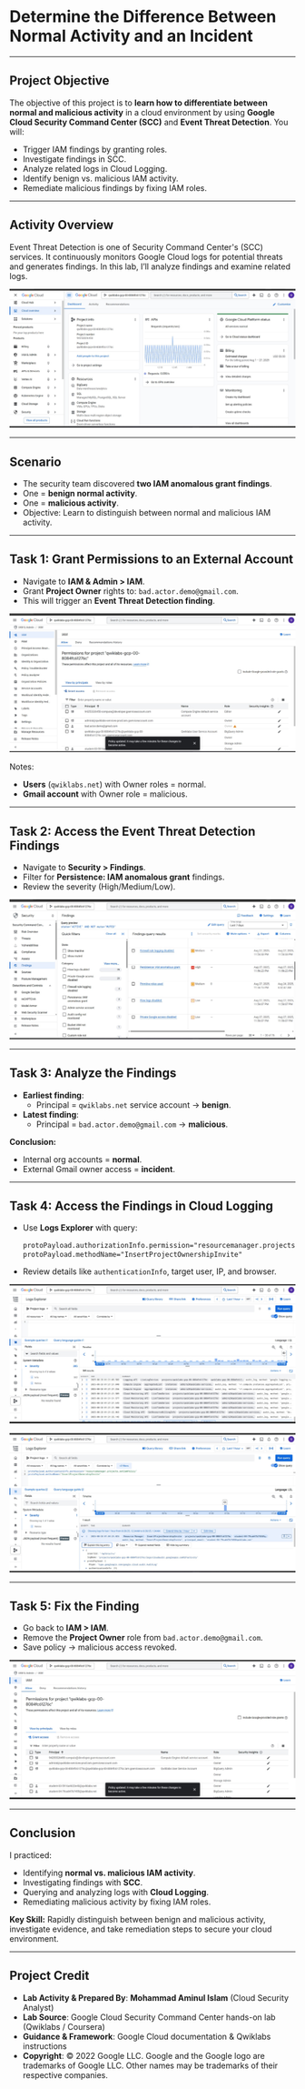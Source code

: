 # Determine the Difference Between Normal Activity and an Incident

---

## Project Objective
The objective of this project is to **learn how to differentiate between normal and malicious activity** in a cloud environment by using **Google Cloud Security Command Center (SCC)** and **Event Threat Detection**. You will:
- Trigger IAM findings by granting roles.
- Investigate findings in SCC.
- Analyze related logs in Cloud Logging.
- Identify benign vs. malicious IAM activity.
- Remediate malicious findings by fixing IAM roles.

---

## Activity Overview
Event Threat Detection is one of Security Command Center's (SCC) services. It continuously monitors Google Cloud logs for potential threats and generates findings. In this lab, I’ll analyze findings and examine related logs.

![Cloud Overview](https://github.com/aminbiography/Google-Cloud-Cybersecurity-Professional-Certificate/blob/main/bar-graph-chart-image/Determine%20the%20difference%20between%20normal%20activity%20and%20an%20incident-01.jpg)

---

## Scenario
- The security team discovered **two IAM anomalous grant findings**.
- One = **benign normal activity**.
- One = **malicious activity**.
- Objective: Learn to distinguish between normal and malicious IAM activity.

---

## Task 1: Grant Permissions to an External Account
- Navigate to **IAM & Admin > IAM**.
- Grant **Project Owner** rights to: `bad.actor.demo@gmail.com`.
- This will trigger an **Event Threat Detection finding**.

![IAM Permissions with external user](https://github.com/aminbiography/Google-Cloud-Cybersecurity-Professional-Certificate/blob/main/bar-graph-chart-image/Determine%20the%20difference%20between%20normal%20activity%20and%20an%20incident-02.jpg)

Notes:
- **Users** (`qwiklabs.net`) with Owner roles = normal.
- **Gmail account** with Owner role = malicious.

---

## Task 2: Access the Event Threat Detection Findings
- Navigate to **Security > Findings**.
- Filter for **Persistence: IAM anomalous grant** findings.
- Review the severity (High/Medium/Low).

![SCC Findings](https://github.com/aminbiography/Google-Cloud-Cybersecurity-Professional-Certificate/blob/main/bar-graph-chart-image/Determine%20the%20difference%20between%20normal%20activity%20and%20an%20incident-03.jpg)

---

## Task 3: Analyze the Findings
- **Earliest finding**:
  - Principal = `qwiklabs.net` service account → **benign**.
- **Latest finding**:
  - Principal = `bad.actor.demo@gmail.com` → **malicious**.

**Conclusion:**
- Internal org accounts = **normal**.
- External Gmail owner access = **incident**.

---

## Task 4: Access the Findings in Cloud Logging
- Use **Logs Explorer** with query:
  ```
  protoPayload.authorizationInfo.permission="resourcemanager.projects.setIamPolicy"
  protoPayload.methodName="InsertProjectOwnershipInvite"
  ```
- Review details like `authenticationInfo`, target user, IP, and browser.

![Logs Explorer general view](https://github.com/aminbiography/Google-Cloud-Cybersecurity-Professional-Certificate/blob/main/bar-graph-chart-image/Determine%20the%20difference%20between%20normal%20activity%20and%20an%20incident-04.jpg)

![Logs Explorer anomalous request](https://github.com/aminbiography/Google-Cloud-Cybersecurity-Professional-Certificate/blob/main/bar-graph-chart-image/Determine%20the%20difference%20between%20normal%20activity%20and%20an%20incident-05.jpg)

---

## Task 5: Fix the Finding
- Go back to **IAM > IAM**.
- Remove the **Project Owner** role from `bad.actor.demo@gmail.com`.
- Save policy → malicious access revoked.

![Remove malicious principal](https://github.com/aminbiography/Google-Cloud-Cybersecurity-Professional-Certificate/blob/main/bar-graph-chart-image/Determine%20the%20difference%20between%20normal%20activity%20and%20an%20incident-06.jpg)

---

## Conclusion
I practiced:
- Identifying **normal vs. malicious IAM activity**.
- Investigating findings with **SCC**.
- Querying and analyzing logs with **Cloud Logging**.
- Remediating malicious activity by fixing IAM roles.

**Key Skill:** Rapidly distinguish between benign and malicious activity, investigate evidence, and take remediation steps to secure your cloud environment.

---

## Project Credit
- **Lab Activity & Prepared By**: **Mohammad Aminul Islam** (Cloud Security Analyst)  
- **Lab Source**: Google Cloud Security Command Center hands-on lab (Qwiklabs / Coursera)  
- **Guidance & Framework**: Google Cloud documentation & Qwiklabs instructions  
- **Copyright**: © 2022 Google LLC. Google and the Google logo are trademarks of Google LLC. Other names may be trademarks of their respective companies.  

